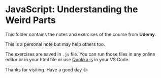 # JavaScript: Understanding the Weird Parts

This folder contains the notes and exercises of the course from **Udemy**.

This is a personal note but may help others too.

The exercises are saved in `.js` file. You can run those files in any online editor or in your html file or use [Quokka.js](https://quokkajs.com/) in your VS Code.

Thanks for visiting. Have a good day 👍

